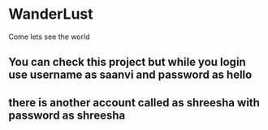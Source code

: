 # WanderLust
Come lets see the world
## You can check this project but while you login use username as saanvi and password as hello
## there is another account called as shreesha with password as shreesha